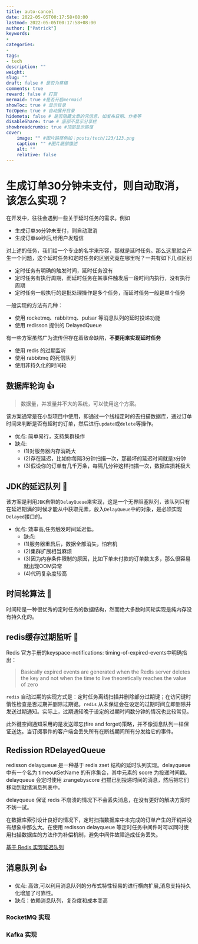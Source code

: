 ```yaml
---
title: auto-cancel
date: 2022-05-05T00:17:58+08:00
lastmod: 2022-05-05T00:17:58+08:00
author: ["Patrick"]
keywords: 
- 
categories: 
- 
tags: 
- tech
description: ""
weight:
slug: ""
draft: false # 是否为草稿
comments: true
reward: false # 打赏
mermaid: true #是否开启mermaid
showToc: true # 显示目录
TocOpen: true # 自动展开目录
hidemeta: false # 是否隐藏文章的元信息，如发布日期、作者等
disableShare: true # 底部不显示分享栏
showbreadcrumbs: true #顶部显示路径
cover:
    image: "" #图片路径例如：posts/tech/123/123.png
    caption: "" #图片底部描述
    alt: ""
    relative: false
---
```





# 生成订单30分钟未支付，则自动取消，该怎么实现？

在开发中，往往会遇到一些关于延时任务的需求。例如
- 生成订单`30`分钟未支付，则自动取消
- 生成订单`60`秒后,给用户发短信

对上述的任务，我们给一个专业的名字来形容，那就是延时任务。那么这里就会产生一个问题，这个延时任务和定时任务的区别究竟在哪里呢？一共有如下几点区别
- 定时任务有明确的触发时间，延时任务没有
- 定时任务有执行周期，而延时任务在某事件触发后一段时间内执行，没有执行周期
- 定时任务一般执行的是批处理操作是多个任务，而延时任务一般是单个任务

一般实现的方法有几种：

- 使用 rocketmq、rabbitmq、pulsar 等消息队列的延时投递功能
- 使用 redisson 提供的 DelayedQueue

有一些方案虽然广为流传但存在着致命缺陷，**不要用来实现延时任务**

- 使用 redis 的过期监听
- 使用 rabbitmq 的死信队列
- 使用非持久化的时间轮

## 数据库轮询 :+1:

> 数据量，并发量并不大的系统，可以使用这个方案。

该方案通常是在小型项目中使用，即通过一个线程定时的去扫描数据库，通过订单时间来判断是否有超时的订单，然后进行`update`或`delete`等操作。

- 优点: 简单易行，支持集群操作
- 缺点:
  - (1)对服务器内存消耗大
  - (2)存在延迟，比如你每隔3分钟扫描一次，那最坏的延迟时间就是`3`分钟
  - (3)假设你的订单有几千万条，每隔几分钟这样扫描一次，数据库损耗极大

## JDK的延迟队列 :speak_no_evil:

该方案是利用`JDK`自带的`DelayQueue`来实现，这是一个无界阻塞队列，该队列只有在延迟期满的时候才能从中获取元素，放入`DelayQueue`中的对象，是必须实现`Delayed`接口的。

- 优点: 效率高,任务触发时间延迟低。
  - 缺点:
  - (1)服务器重启后，数据全部消失，怕宕机 
  - (2)集群扩展相当麻烦 
  - (3)因为内存条件限制的原因，比如下单未付款的订单数太多，那么很容易就出现OOM异常
  - (4)代码复杂度较高

## 时间轮算法 :speak_no_evil:

时间轮是一种很优秀的定时任务的数据结构，然而绝大多数时间轮实现是纯内存没有持久化的。

## redis缓存过期监听 :speak_no_evil:

 Redis 官方手册的keyspace-notifications: timing-of-expired-events中明确指出：

> Basically expired events are generated when the Redis server deletes the key and not when the time to live theoretically reaches the value of zero

`redis` 自动过期的实现方式是：定时任务离线扫描并删除部分过期键；在访问键时惰性检查是否过期并删除过期键。`redis` 从未保证会在设定的过期时间立即删除并发送过期通知。实际上，过期通知晚于设定的过期时间数分钟的情况也比较常见。

此外键空间通知采用的是发送即忘(fire and forget)策略，并不像消息队列一样保证送达。当订阅事件的客户端会丢失所有在断线期间所有分发给它的事件。

## Redission RDelayedQueue

redisson delayqueue 是一种基于 redis zset 结构的延时队列实现。delayqueue 中有一个名为 timeoutSetName 的有序集合，其中元素的 score 为投递时间戳。delayqueue 会定时使用 zrangebyscore 扫描已到投递时间的消息，然后把它们移动到就绪消息列表中。

delayqueue 保证 redis 不崩溃的情况下不会丢失消息，在没有更好的解决方案时不妨一试。

在数据库索引设计良好的情况下，定时扫描数据库中未完成的订单产生的开销并没有想象中那么大。在使用 redisson delayqueue 等定时任务中间件时可以同时使用扫描数据库的方法作为补偿机制，避免中间件故障造成任务丢失。

[基于 Redis 实现延迟队列](../redis/delay-queue)

## 消息队列 :+1:

- 优点: 高效,可以利用消息队列的分布式特性轻易的进行横向扩展,消息支持持久化增加了可靠性。
- 缺点：依赖消息队列，复杂度和成本变高

### RocketMQ 实现

### Kafka 实现